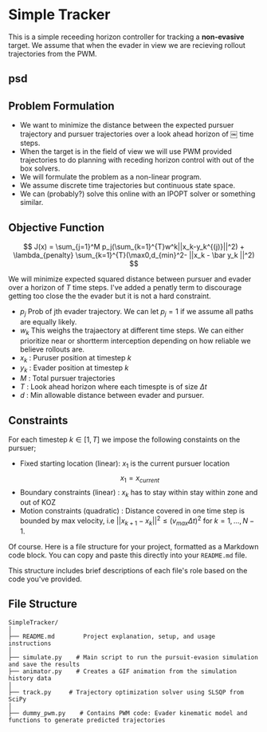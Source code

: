 # Simple Tracker

This is a simple receeding horizon controller for tracking a **non-evasive** target. We assume that when the evader in view we are recieving rollout trajectories from the PWM. 

## psd

## Problem Formulation

- We want to minimize the distance between the expected pursuer trajectory and pursuer trajectories over a look ahead horizon of ￼ time steps.
- When the target is in the field of view we will use PWM provided trajectories to do planning with receding horizon control with out of the box solvers. 
- We will formulate the problem as a non-linear program. 
- We assume discrete time trajectories but continuous state space. 
- We can (probably?) solve this online with an IPOPT solver or something similar. 

## Objective Function

$$
J(x) = \sum_{j=1}^M p_j(\sum_{k=1}^{T}w^k||x_k-y_k^{(j)}||^2) + \lambda_{penalty} \sum_{k=1}^{T}(\max0,d_{min}^2- ||x_k - \bar y_k ||^2)
$$


We will minimize expected squared distance between pursuer and evader over a horizon of $T$ time steps. I've added a penatly term to discourage getting too close the the evader but it is not a hard constraint.


- $p_j$ Prob of jth evader trajectory. We can let $p_j=1$  if we assume all paths are equally likely. 
- $w_k$ This weighs the trajaectory at different time steps. We can either prioritize near or shortterm interception depending on how reliable we believe rollouts are.
- $x_k$ : Puruser position at timestep $k$
- $y_k$ : Evader position at timestep $k$
- $M$ : Total pursuer trajectories
- $T$ : Look ahead horizon where each timespte is of size $\Delta t$
- $d$ : Min allowable distance between evader and pursuer. 

## Constraints

For each timestep $k \in [1,T]$ we impose the following constaints on the pursuer;

- Fixed starting location (linear): $x_1$ is the current pursuer location
$$
x_1 = x_{current}
$$
- Boundary constraints (linear) : $x_k$ has to stay within stay within zone and out of KOZ
- Motion constraints (quadratic) : Distance covered in one time step is bounded by max velocity, i.e $||x_{k+1} - x_k||^2 \le (v_{max}\Delta t)^2$ for $k = 1 ,..., N-1$.


Of course. Here is a file structure for your project, formatted as a Markdown code block. You can copy and paste this directly into your `README.md` file.

This structure includes brief descriptions of each file's role based on the code you've provided.


## File Structure


```
SimpleTracker/
│
├── README.md        Project explanation, setup, and usage instructions
│
├── simulate.py    # Main script to run the pursuit-evasion simulation and save the results
├── animator.py    # Creates a GIF animation from the simulation history data
│
├── track.py     # Trajectory optimization solver using SLSQP from SciPy
│
├── dummy_pwm.py    # Contains PWM code: Evader kinematic model and functions to generate predicted trajectories
```

